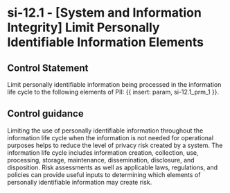 # si-12.1 - \[System and Information Integrity\] Limit Personally Identifiable Information Elements

## Control Statement

Limit personally identifiable information being processed in the information life cycle to the following elements of PII: {{ insert: param, si-12.1_prm_1 }}.

## Control guidance

Limiting the use of personally identifiable information throughout the information life cycle when the information is not needed for operational purposes helps to reduce the level of privacy risk created by a system. The information life cycle includes information creation, collection, use, processing, storage, maintenance, dissemination, disclosure, and disposition. Risk assessments as well as applicable laws, regulations, and policies can provide useful inputs to determining which elements of personally identifiable information may create risk.
